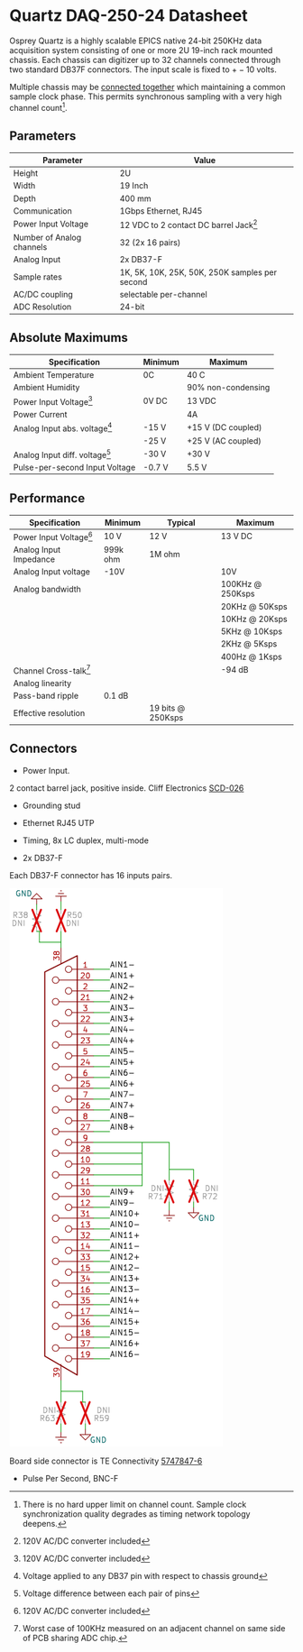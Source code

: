 # Quartz DAQ-250-24 Datasheet

Osprey Quartz is a highly scalable EPICS native 24-bit 250KHz data acquisition system
consisting of one or more 2U 19-inch rack mounted chassis.
Each chassis can digitizer up to 32 channels connected through two standard DB37F connectors.
The input scale is fixed to $+-10$ volts.

Multiple chassis may be [connected together](system-setup.md#Topologies)
which maintaining a common sample clock phase.
This permits synchronous sampling with a very high channel count[^maxchan].

[^maxchan]: There is no hard upper limit on channel count.
  Sample clock synchronization quality degrades as timing network topology deepens.

## Parameters

| Parameter | Value |
| ---- | ---- |
| Height | 2U |
| Width | 19 Inch |
| Depth | 400 mm |
| Communication | 1Gbps Ethernet, RJ45 |
| Power Input Voltage | 12 VDC to 2 contact DC barrel Jack[^acdc] |
| Number of Analog channels | 32 (2x 16 pairs) |
| Analog Input | 2x DB37-F |
| Sample rates | 1K, 5K, 10K, 25K, 50K, 250K samples per second |
| AC/DC coupling | selectable per-channel |
| ADC Resolution | 24-bit |

## Absolute Maximums

| Specification | Minimum | Maximum |
| ---- | ---- | ---- |
| Ambient Temperature | 0C | 40 C |
| Ambient Humidity | | 90% non-condensing |
| Power Input Voltage[^acdc] | 0V DC | 13 VDC |
| Power Current | | 4A |
| Analog Input abs. voltage[^analogabs] | -15 V | +15 V (DC coupled) |
|                                       | -25 V | +25 V (AC coupled) |
| Analog Input diff. voltage[^analogdiff] | -30 V | +30 V |
| Pulse-per-second Input Voltage | -0.7 V | 5.5 V |

[^acdc]: 120V AC/DC converter included
[^analogabs]: Voltage applied to any DB37 pin with respect to chassis ground
[^analogdiff]: Voltage difference between each pair of pins

## Performance

| Specification | Minimum | Typical | Maximum |
| ---- | ---- | ---- | ---- |
| Power Input Voltage[^acdc] | 10 V | 12 V | 13 V DC |
| Analog Input Impedance | 999k ohm | 1M ohm | |
| Analog Input voltage | -10V | | 10V |
| Analog bandwidth | | | 100KHz @ 250Ksps|
|                  | | |  20KHz @ 50Ksps |
|                  | | |  10KHz @ 20Ksps |
|                  | | |  5KHz @ 10Ksps |
|                  | | |  2KHz @ 5Ksps |
|                  | | |  400Hz @ 1Ksps |
| Channel Cross-talk[^cross] | | | -94 dB |
| Analog linearity | | | |
| Pass-band ripple | 0.1 dB | | |
| Effective resolution | | 19 bits @ 250Ksps | |

[^cross]: Worst case of 100KHz measured on an adjacent channel on same side of PCB sharing ADC chip.

## Connectors

- Power Input.

2 contact barrel jack, positive inside.  Cliff Electronics [SCD-026](http://www.farnell.com/datasheets/1859067.pdf)

- Grounding stud

- Ethernet RJ45 UTP

- Timing, 8x LC duplex, multi-mode

- 2x DB37-F

Each DB37-F connector has 16 inputs pairs.

![Quartz DB37-F pinout](image/quartz-db37.svg)

Board side connector is TE Connectivity [5747847-6](https://www.te.com/commerce/DocumentDelivery/DDEController?Action=showdoc&DocId=Catalog+Section%7F82068_AMPLIMITE_Right-Angle_Posted_Conn%7F0412%7Fpdf%7FEnglish%7FENG_CS_82068_AMPLIMITE_Right-Angle_Posted_Conn_0412.pdf%7F5747847-4)

- Pulse Per Second, BNC-F
